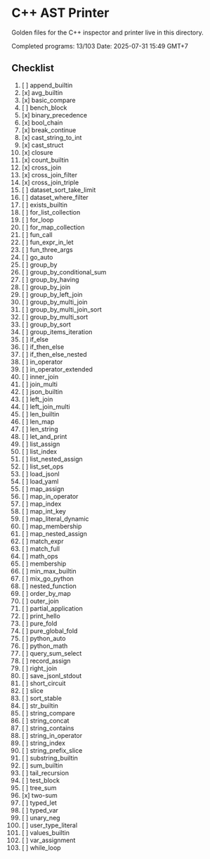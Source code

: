 # C++ AST Printer

Golden files for the C++ inspector and printer live in this directory.

Completed programs: 13/103
Date: 2025-07-31 15:49 GMT+7

## Checklist
1. [ ] append_builtin
2. [x] avg_builtin
3. [x] basic_compare
4. [ ] bench_block
5. [x] binary_precedence
6. [x] bool_chain
7. [x] break_continue
8. [x] cast_string_to_int
9. [x] cast_struct
10. [x] closure
11. [x] count_builtin
12. [x] cross_join
13. [x] cross_join_filter
14. [x] cross_join_triple
15. [ ] dataset_sort_take_limit
16. [ ] dataset_where_filter
17. [ ] exists_builtin
18. [ ] for_list_collection
19. [ ] for_loop
20. [ ] for_map_collection
21. [ ] fun_call
22. [ ] fun_expr_in_let
23. [ ] fun_three_args
24. [ ] go_auto
25. [ ] group_by
26. [ ] group_by_conditional_sum
27. [ ] group_by_having
28. [ ] group_by_join
29. [ ] group_by_left_join
30. [ ] group_by_multi_join
31. [ ] group_by_multi_join_sort
32. [ ] group_by_multi_sort
33. [ ] group_by_sort
34. [ ] group_items_iteration
35. [ ] if_else
36. [ ] if_then_else
37. [ ] if_then_else_nested
38. [ ] in_operator
39. [ ] in_operator_extended
40. [ ] inner_join
41. [ ] join_multi
42. [ ] json_builtin
43. [ ] left_join
44. [ ] left_join_multi
45. [ ] len_builtin
46. [ ] len_map
47. [ ] len_string
48. [ ] let_and_print
49. [ ] list_assign
50. [ ] list_index
51. [ ] list_nested_assign
52. [ ] list_set_ops
53. [ ] load_jsonl
54. [ ] load_yaml
55. [ ] map_assign
56. [ ] map_in_operator
57. [ ] map_index
58. [ ] map_int_key
59. [ ] map_literal_dynamic
60. [ ] map_membership
61. [ ] map_nested_assign
62. [ ] match_expr
63. [ ] match_full
64. [ ] math_ops
65. [ ] membership
66. [ ] min_max_builtin
67. [ ] mix_go_python
68. [ ] nested_function
69. [ ] order_by_map
70. [ ] outer_join
71. [ ] partial_application
72. [ ] print_hello
73. [ ] pure_fold
74. [ ] pure_global_fold
75. [ ] python_auto
76. [ ] python_math
77. [ ] query_sum_select
78. [ ] record_assign
79. [ ] right_join
80. [ ] save_jsonl_stdout
81. [ ] short_circuit
82. [ ] slice
83. [ ] sort_stable
84. [ ] str_builtin
85. [ ] string_compare
86. [ ] string_concat
87. [ ] string_contains
88. [ ] string_in_operator
89. [ ] string_index
90. [ ] string_prefix_slice
91. [ ] substring_builtin
92. [ ] sum_builtin
93. [ ] tail_recursion
94. [ ] test_block
95. [ ] tree_sum
96. [x] two-sum
97. [ ] typed_let
98. [ ] typed_var
99. [ ] unary_neg
100. [ ] user_type_literal
101. [ ] values_builtin
102. [ ] var_assignment
103. [ ] while_loop

